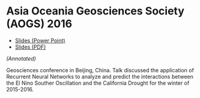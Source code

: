 Asia Oceania Geosciences Society (AOGS) 2016
============================================

-   [Slides (Power Point)](http://talks.jle.im/RNN_ElNino_Drought-AOGS2016.pptx "Slides (Power Point)")
-   [Slides (PDF)](http://talks.jle.im/RNN_ElNino_Drought-AOGS2016.pdf "Slides (PDF)")

*(Annotated)*

Geosciences conference in Beijing, China. Talk discussed the application
of Recurrent Neural Networks to analyze and predict the interactions
between the El Nino Souther Oscillation and the California Drought for
the winter of 2015-2016.